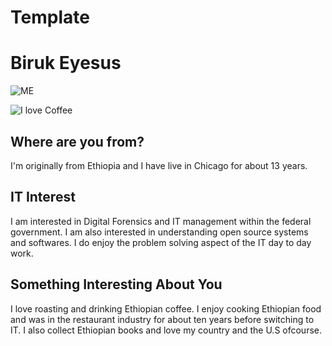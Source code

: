 # Template

# Biruk Eyesus

![ME](week-01/images/IMG_1802.jpg"Me")

![I love Coffee](week-01/images/IMG_07212.JPG"Coffee")

## Where are you from?

I'm originally from Ethiopia and I have live in Chicago for about 13 years.

## IT Interest

I am interested in Digital Forensics and IT management within the federal government. I am also interested in understanding open source systems and softwares. I do enjoy the problem solving aspect of the IT day to day work. 

## Something Interesting About You

I love roasting and drinking Ethiopian coffee. I enjoy cooking Ethiopian food and was in the restaurant industry for about ten years before switching to IT. I also collect Ethiopian books and love my country and the U.S ofcourse. 